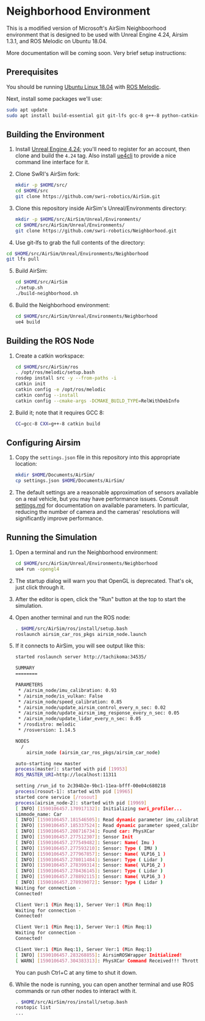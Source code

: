 Neighborhood Environment
========================

This is a modified version of Microsoft's AirSim Neighboorhood environment
that is designed to be used with Unreal Engine 4.24, Airsim 1.3.1, and
ROS Melodic on Ubuntu 18.04.

More documentation will be coming soon.  Very brief setup instructions:

Prerequisites
-------------

You should be running [Ubuntu Linux 18.04](https://releases.ubuntu.com/18.04.4/)
with [ROS Melodic](http://wiki.ros.org/melodic/Installation/Ubuntu).

Next, install some packages we'll use:

```bash
sudo apt update
sudo apt install build-essential git git-lfs gcc-8 g++-8 python-catkin-tools
```

Building the Environment
------------------------

1. Install [Unreal Engine 4.24](https://www.unrealengine.com/); you'll need to
   register for an account, then clone and build the `4.24` tag.
   Also install [ue4cli](https://github.com/adamrehn/ue4cli)
   to provide a nice command line interface for it.

2. Clone SwRI's AirSim fork:
   ```bash
   mkdir -p $HOME/src/
   cd $HOME/src
   git clone https://github.com/swri-robotics/AirSim.git
   ```

3. Clone this repository inside AirSim's Unreal/Environments directory:
   ```bash
   mkdir -p $HOME/src/AirSim/Unreal/Environments/
   cd $HOME/src/AirSim/Unreal/Environments/
   git clone https://github.com/swri-robotics/Neighborhood.git
   ```

4. Use git-lfs to grab the full contents of the directory:
```bash
cd $HOME/src/AirSim/Unreal/Environments/Neighborhood
git lfs pull
```

5. Build AirSim:
   ```bash
   cd $HOME/src/AirSim
   ./setup.sh
   ./build-neighborhood.sh
   ```

6. Build the Neighborhood environment:
   ```bash
   cd $HOME/src/AirSim/Unreal/Environments/Neighborhood
   ue4 build
   ```

Building the ROS Node
---------------------

1. Create a catkin workspace:
   ```bash
   cd $HOME/src/AirSim/ros
   . /opt/ros/melodic/setup.bash
   rosdep install src -y --from-paths -i
   catkin init
   catkin config -e /opt/ros/melodic
   catkin config --install
   catkin config --cmake-args -DCMAKE_BUILD_TYPE=RelWithDebInfo
   ```

2. Build it; note that it requires GCC 8:
   ```bash
   CC=gcc-8 CXX=g++-8 catkin build
   ```

Configuring Airsim
------------------

1. Copy the `settings.json` file in this repository into this appropriate location:
   ```bash
   mkdir $HOME/Documents/AirSim/
   cp settings.json $HOME/Documents/AirSim/
   ```

2. The default settings are a reasonable approximation of sensors available on a
   real vehicle, but you may have performance issues.  Consult
   [settings.md](docs/settings.md) for documentation on available parameters.
   In particular, reducing the number of camera and the cameras' resolutions
   will significantly improve performance.

Running the Simulation
----------------------

1. Open a terminal and run the Neighborhood environment:
   ```bash
   cd $HOME/src/AirSim/Unreal/Environments/Neighborhood
   ue4 run -opengl4
   ```

2. The startup dialog will warn you that OpenGL is deprecated.  That's
   ok, just click through it.

3. After the editor is open, click the "Run" button at the top to start
   the simulation.

4. Open another terminal and run the ROS node:
   ```bash
   . $HOME/src/AirSim/ros/install/setup.bash
   roslaunch airsim_car_ros_pkgs airsim_node.launch
   ```

4. If it connects to AirSim, you will see output like this:
   ```bash
   started roslaunch server http://tachikoma:34535/
   
   SUMMARY
   ========
   
   PARAMETERS
    * /airsim_node/imu_calibration: 0.93
    * /airsim_node/is_vulkan: False
    * /airsim_node/speed_calibration: 0.85
    * /airsim_node/update_airsim_control_every_n_sec: 0.02
    * /airsim_node/update_airsim_img_response_every_n_sec: 0.05
    * /airsim_node/update_lidar_every_n_sec: 0.05
    * /rosdistro: melodic
    * /rosversion: 1.14.5
   
   NODES
     /
       airsim_node (airsim_car_ros_pkgs/airsim_car_node)
   
   auto-starting new master
   process[master]: started with pid [19953]
   ROS_MASTER_URI=http://localhost:11311
   
   setting /run_id to 2c394b2e-9bc1-11ea-bfff-00e04c680218
   process[rosout-1]: started with pid [19965]
   started core service [/rosout]
   process[airsim_node-2]: started with pid [19969]
   [ INFO] [1590106457.170917132]: Initializing swri_profiler...
   simmode_name: Car
   [ INFO] [1590106457.181546505]: Read dynamic parameter imu_calibration = 0.930000
   [ INFO] [1590106457.185337524]: Read dynamic parameter speed_calibration = 0.850000
   [ INFO] [1590106457.208716734]: Found car: PhysXCar
   [ INFO] [1590106457.277512307]: Sensor Init
   [ INFO] [1590106457.277549482]: Sensor: Name( Imu )
   [ INFO] [1590106457.277593210]: Sensor: Type ( IMU )
   [ INFO] [1590106457.277967857]: Sensor: Name( VLP16_1 )
   [ INFO] [1590106457.278011484]: Sensor: Type ( Lidar )
   [ INFO] [1590106457.278399314]: Sensor: Name( VLP16_2 )
   [ INFO] [1590106457.278436145]: Sensor: Type ( Lidar )
   [ INFO] [1590106457.278892115]: Sensor: Name( VLP16_3 )
   [ INFO] [1590106457.278939072]: Sensor: Type ( Lidar )
   Waiting for connection -
   Connected!
   
   Client Ver:1 (Min Req:1), Server Ver:1 (Min Req:1)
   Waiting for connection -
   Connected!
   
   Client Ver:1 (Min Req:1), Server Ver:1 (Min Req:1)
   Waiting for connection -
   Connected!
   
   Client Ver:1 (Min Req:1), Server Ver:1 (Min Req:1)
   [ INFO] [1590106457.283268855]: AirsimROSWrapper Initialized!
   [ WARN] [1590106457.304383313]: PhysXCar Command Received!!! Throttle cmd = 0.000000
   ```

   You can push Ctrl+C at any time to shut it down.

5. While the node is running, you can open another terminal and use ROS 
   commands or run other nodes to interact with it.

   ```bash
   . $HOME/src/AirSim/ros/install/setup.bash
   rostopic list
   ...
   ```

